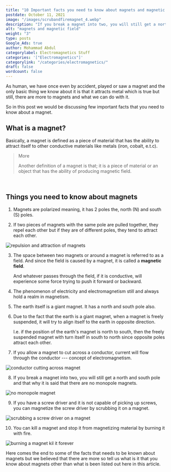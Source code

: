 ```yaml
---
title: "10 Important facts you need to know about magnets and magnetic fields"
postdate: October 11, 2021
image: "/images/scrubandfiremagnet_4.webp"
description: "If you break a magnet into two, you will still get a north and south pole and that why it is said that there are no monopole magnets. You can kill a magnet and stop it from magnetizing material by burning it with fire."
alt: "magnets and magnetic field"
weight: "3"
type: posts
Google_Ads: true
author: Mohammad Abdul
categorylabel: Electromagnetics Stuff
categories: '["Electromagnetics"]'
categorylink: "/categories/electromagnetics/"
draft: false
wordcount: false
---
```


As human, we have once even by accident, played or saw a magnet and the only basic thing we know about it is that it attracts metal which is true but still, there are more to magnets and what we can do with it.

So in this post we would be discussing few important facts that you need to know about a magnet.

## What is a magnet?

Basically, a magnet is defined as a piece of material that has the ability to attract itself to other conductive materials like metals (iron, cobalt, e.t.c).

<blockquote class="blockquote">
<p class="little-nugget">More</p>
<p class="quote-text">
Another definition of a magnet is that; it is a piece of material or an object that has the ability of producing magnetic field.</p>
</blockquote>

<br>

## Things you need to know about magnets

1. Magnets are polarized meaning, it has 2 poles the, north (N) and south (S) poles.

2. If two pieces of magnets with the same pole are pulled together, they repel each other but if they are of different poles, they tend to attract each other.

<img loading="lazy" src="/images/repelandattract_2.webp" alt="repulsion and attraction of magnets">

3. The space between two magnets or around a magnet is referred to as a field. And since the field is caused by a magnet, it is called a **magnetic field**.

   And whatever passes through the field, if it is conductive, will experience some force trying to push it forward or backward.

4. The phenomenon of electricity and electromagnetism still and always hold a realm in magnetism.

5. The earth itself is a giant magnet. It has a north and south pole also.

6. Due to the fact that the earth is a giant magnet, when a magnet is freely suspended, it will try to align itself to the earth in opposite direction.

   I.e. if the position of the earth's magnet is north to south, then the freely suspended magnet with turn itself in south to north since opposite poles attract each other.

7. If you allow a magnet to cut across a conductor, current will flow through the conductor --- concept of electromagnetism.

 <img loading="lazy" src="/images/cutacross_2.webp" alt="conductor cutting across magnet">

8. If you break a magnet into two, you will still get a north and south pole and that why it is said that there are no monopole magnets.

 <img loading="lazy" src="/images/monopolemagnet_2.webp" alt="no monopole magnet">

9. If you have a screw driver and it is not capable of picking up screws, you can magnetize the screw driver by scrubbing it on a magnet.

 <img loading="lazy" src="/images/scrubandfiremagnet_4.webp" alt="scrubbing a screw driver on a magnet">

10. You can kill a magnet and stop it from magnetizing material by burning it with fire.

 <img loading="lazy" src="/images/scrubandfiremagnet_3.webp" alt=" burning a magnet kil it forever">

Here comes the end to some of the facts that needs to be known about magnets but we believed that there are more so tell us what is it that you know about magnets other than what is been listed out here in this article.
